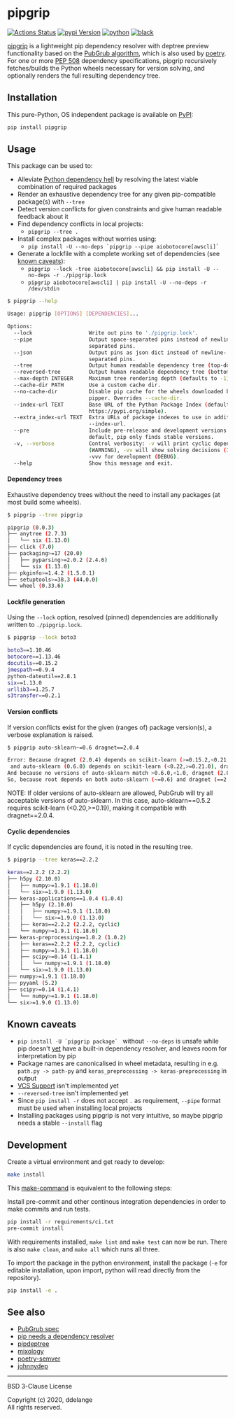 # pipgrip

[![Actions Status](https://github.com/ddelange/pipgrip/workflows/GH/badge.svg)](https://github.com/ddelange/pipgrip/actions)  <!-- use badge.svg?branch=develop to deviate from default branch -->
[![pypi Version](https://img.shields.io/pypi/v/pipgrip.svg?logo=pypi&logoColor=white)](https://pypi.org/project/pipgrip/)
[![python](https://img.shields.io/pypi/pyversions/pipgrip.svg?logo=python&logoColor=white)](https://github.com/ddelange/pipgrip/releases/latest)
[![black](https://img.shields.io/badge/code%20style-black-000000.svg)](https://github.com/python/black)
<!-- [![codecov](https://codecov.io/gh/ddelange/pipgrip/branch/master/graph/badge.svg?token=<add_token_here>)](https://codecov.io/gh/ddelange/pipgrip) -->

[pipgrip](https://github.com/ddelange/pipgrip) is a lightweight pip dependency resolver with deptree preview functionality based on the [PubGrub algorithm](https://medium.com/@nex3/pubgrub-2fb6470504f), which is also used by [poetry](https://github.com/python-poetry/poetry). For one or more [PEP 508](https://www.python.org/dev/peps/pep-0508/) dependency specifications, pipgrip recursively fetches/builds the Python wheels necessary for version solving, and optionally renders the full resulting dependency tree.

<!-- why is it different from poetry?
  why is it different from pipdeptry?
  give example with multiple packages
  reversed tree
  two times pypi.org in `looking in indexes`?
  multicore pip?
-->


## Installation

This pure-Python, OS independent package is available on [PyPI](https://pypi.org/project/pipgrip/):

```sh
pip install pipgrip
```


## Usage

This package can be used to:
- Alleviate [Python dependency hell](https://medium.com/knerd/the-nine-circles-of-python-dependency-hell-481d53e3e025) by resolving the latest viable combination of required packages
- Render an exhaustive dependency tree for any given pip-compatible package(s) with `--tree`
- Detect version conflicts for given constraints and give human readable feedback about it
- Find dependency conflicts in local projects:
  - `pipgrip --tree .`
- Install complex packages without worries using:
  - ``pip install -U --no-deps `pipgrip --pipe aiobotocore[awscli]` ``
- Generate a lockfile with a complete working set of dependencies (see [known caveats](#known-caveats)):
  - `pipgrip --lock -tree aiobotocore[awscli] && pip install -U --no-deps -r ./pipgrip.lock`
  - `pipgrip aiobotocore[awscli] | pip install -U --no-deps -r /dev/stdin`

```sh
$ pipgrip --help

Usage: pipgrip [OPTIONS] [DEPENDENCIES]...

Options:
  --lock                  Write out pins to './pipgrip.lock'.
  --pipe                  Output space-separated pins instead of newline-
                          separated pins.
  --json                  Output pins as json dict instead of newline-
                          separated pins.
  --tree                  Output human readable dependency tree (top-down).
  --reversed-tree         Output human readable dependency tree (bottom-up).
  --max-depth INTEGER     Maximum tree rendering depth (defaults to -1).
  --cache-dir PATH        Use a custom cache dir.
  --no-cache-dir          Disable pip cache for the wheels downloaded by
                          pipper. Overrides --cache-dir.
  --index-url TEXT        Base URL of the Python Package Index (default
                          https://pypi.org/simple).
  --extra_index-url TEXT  Extra URLs of package indexes to use in addition to
                          --index-url.
  --pre                   Include pre-release and development versions. By
                          default, pip only finds stable versions.
  -v, --verbose           Control verbosity: -v will print cyclic dependencies
                          (WARNING), -vv will show solving decisions (INFO),
                          -vvv for development (DEBUG).
  --help                  Show this message and exit.
```

#### Dependency trees

Exhaustive dependency trees without the need to install any packages (at most build some wheels).
```sh
$ pipgrip --tree pipgrip

pipgrip (0.0.3)
├── anytree (2.7.3)
│   └── six (1.13.0)
├── click (7.0)
├── packaging>=17 (20.0)
│   ├── pyparsing>=2.0.2 (2.4.6)
│   └── six (1.13.0)
├── pkginfo>=1.4.2 (1.5.0.1)
├── setuptools>=38.3 (44.0.0)
└── wheel (0.33.6)
```

#### Lockfile generation

Using the `--lock` option, resolved (pinned) dependencies are additionally written to `./pipgrip.lock`.
```sh
$ pipgrip --lock boto3

boto3==1.10.46
botocore==1.13.46
docutils==0.15.2
jmespath==0.9.4
python-dateutil==2.8.1
six==1.13.0
urllib3==1.25.7
s3transfer==0.2.1
```

#### Version conflicts

If version conflicts exist for the given (ranges of) package version(s), a verbose explanation is raised.
```sh
$ pipgrip auto-sklearn~=0.6 dragnet==2.0.4

Error: Because dragnet (2.0.4) depends on scikit-learn (>=0.15.2,<0.21.0)
 and auto-sklearn (0.6.0) depends on scikit-learn (<0.22,>=0.21.0), dragnet (2.0.4) is incompatible with auto-sklearn (0.6.0).
And because no versions of auto-sklearn match >0.6.0,<1.0, dragnet (2.0.4) is incompatible with auto-sklearn (>=0.6.0,<1.0).
So, because root depends on both auto-sklearn (~=0.6) and dragnet (==2.0.4), version solving failed.
```
NOTE:
If older versions of auto-sklearn are allowed, PubGrub will try all acceptable versions of auto-sklearn. In this case, auto-sklearn==0.5.2 requires scikit-learn (<0.20,>=0.19), making it compatible with dragnet==2.0.4.

#### Cyclic dependencies

If cyclic dependencies are found, it is noted in the resulting tree.
```sh
$ pipgrip --tree keras==2.2.2

keras==2.2.2 (2.2.2)
├── h5py (2.10.0)
│   ├── numpy>=1.9.1 (1.18.0)
│   └── six>=1.9.0 (1.13.0)
├── keras-applications==1.0.4 (1.0.4)
│   ├── h5py (2.10.0)
│   │   ├── numpy>=1.9.1 (1.18.0)
│   │   └── six>=1.9.0 (1.13.0)
│   ├── keras==2.2.2 (2.2.2, cyclic)
│   └── numpy>=1.9.1 (1.18.0)
├── keras-preprocessing==1.0.2 (1.0.2)
│   ├── keras==2.2.2 (2.2.2, cyclic)
│   ├── numpy>=1.9.1 (1.18.0)
│   ├── scipy>=0.14 (1.4.1)
│   │   └── numpy>=1.9.1 (1.18.0)
│   └── six>=1.9.0 (1.13.0)
├── numpy>=1.9.1 (1.18.0)
├── pyyaml (5.2)
├── scipy>=0.14 (1.4.1)
│   └── numpy>=1.9.1 (1.18.0)
└── six>=1.9.0 (1.13.0)
```

## Known caveats

- ``pip install -U `pipgrip package` `` without `--no-deps` is unsafe while pip doesn't [yet](https://twitter.com/di_codes/status/1193980331004743680) have a built-in dependency resolver, and leaves room for interpretation by pip
- Package names are canonicalised in wheel metadata, resulting in e.g. `path.py -> path-py` and `keras_preprocessing -> keras-preprocessing` in output
- [VCS Support](https://pip.pypa.io/en/stable/reference/pip_install/#vcs-support) isn't implemented yet
- `--reversed-tree` isn't implemented yet
- Since `pip install -r` does not accept `.` as requirement, `--pipe` format must be used when installing local projects
- Installing packages using pipgrip is not very intuitive, so maybe pipgrip needs a stable `--install` flag

## Development

Create a virtual environment and get ready to develop:

```sh
make install
```

This [make-command](Makefile) is equivalent to the following steps:

Install pre-commit and other continous integration dependencies in order to make commits and run tests.

```sh
pip install -r requirements/ci.txt
pre-commit install
```

With requirements installed, `make lint` and `make test` can now be run. There is also `make clean`, and `make all` which runs all three.

To import the package in the python environment, install the package (`-e` for editable installation, upon import, python will read directly from the repository).

```sh
pip install -e .
```

## See also

- [PubGrub spec](https://github.com/dart-lang/pub/blob/SDK-2.2.1-dev.3.0/doc/solver.md)
- [pip needs a dependency resolver](https://github.com/pypa/pip/issues/988)
- [pipdeptree](https://github.com/naiquevin/pipdeptree)
- [mixology](https://github.com/sdispater/mixology)
- [poetry-semver](https://github.com/python-poetry/semver)
- [johnnydep](https://github.com/wimglenn/johnnydep)

-----

BSD 3-Clause License

Copyright (c) 2020, ddelange\
All rights reserved.
